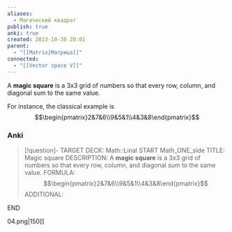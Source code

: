 ```yaml
---
aliases:
  - Магический квадрат
publish: true
anki: true
created: 2023-10-30 20:01
parent:
  - "[[Matrix|Матрица]]"
connected:
  - "[[Vector space V]]"
---
```

A **magic square** is a 3x3 grid of numbers so that every row, column, and diagonal sum to the same value. 

For instance, the classical example is
$$\begin{pmatrix}2&7&6\\9&5&1\\4&3&8\end{pmatrix}$$
### Anki
> [!question]-
TARGET DECK: Math::Linal 
START
Math_ONE_side
TITLE: Magic square
DESCRIPTION: A **magic square** is a 3x3 grid of numbers so that every row, column, and diagonal sum to the same value. 
FORMULA: $$\begin{pmatrix}2&7&6\\9&5&1\\4&3&8\end{pmatrix}$$
ADDITIONAL:
<!--ID: 1699125606002-->
END














04.png|150]]